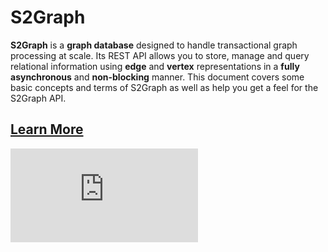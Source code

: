 
**S2Graph**
===================

**S2Graph** is a **graph database** designed to handle transactional graph processing at scale. Its REST API allows you to store, manage and query relational information using **edge** and **vertex** representations in a **fully asynchronous** and **non-blocking** manner. This document covers some basic concepts and terms of S2Graph as well as help you get a feel for the S2Graph API.



## [Learn More](https://steamshon.gitbooks.io/s2graph-book/content/)

[![Analytics](https://ga-beacon.appspot.com/UA-62888350-1/s2graph/readme.md)](https://github.com/kakao/s2graph)
